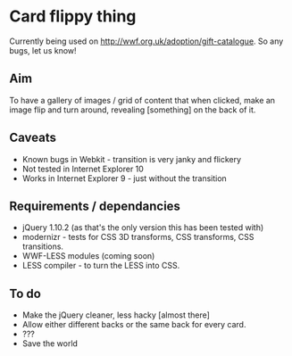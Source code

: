 # Card flippy thing

Currently being used on http://wwf.org.uk/adoption/gift-catalogue. So any bugs, let us know!

## Aim
To have a gallery of images / grid of content that when clicked, make an image flip and turn around, revealing [something] on the back of it.

## Caveats
* Known bugs in Webkit - transition is very janky and flickery
* Not tested in Internet Explorer 10
* Works in Internet Explorer 9 - just without the transition

## Requirements / dependancies
* jQuery 1.10.2 (as that's the only version this has been tested with)
* modernizr - tests for CSS 3D transforms, CSS transforms, CSS transitions.
* WWF-LESS modules (coming soon)
* LESS compiler - to turn the LESS into CSS.

## To do
* Make the jQuery cleaner, less hacky [almost there]
* Allow either different backs or the same back for every card.
* ???
* Save the world
